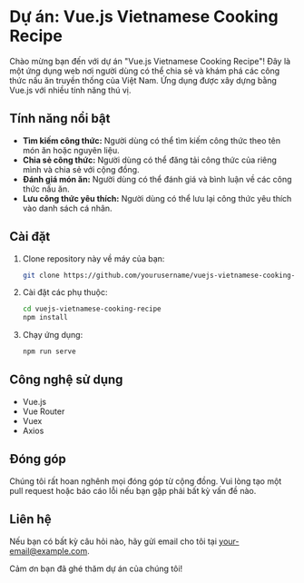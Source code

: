 # Dự án: Vue.js Vietnamese Cooking Recipe

Chào mừng bạn đến với dự án "Vue.js Vietnamese Cooking Recipe"! Đây là một ứng dụng web nơi người dùng có thể chia sẻ và khám phá các công thức nấu ăn truyền thống của Việt Nam. Ứng dụng được xây dựng bằng Vue.js với nhiều tính năng thú vị.

## Tính năng nổi bật
- **Tìm kiếm công thức:** Người dùng có thể tìm kiếm công thức theo tên món ăn hoặc nguyên liệu.
- **Chia sẻ công thức:** Người dùng có thể đăng tải công thức của riêng mình và chia sẻ với cộng đồng.
- **Đánh giá món ăn:** Người dùng có thể đánh giá và bình luận về các công thức nấu ăn.
- **Lưu công thức yêu thích:** Người dùng có thể lưu lại công thức yêu thích vào danh sách cá nhân.

## Cài đặt
1. Clone repository này về máy của bạn: 
   ```bash
   git clone https://github.com/yourusername/vuejs-vietnamese-cooking-recipe.git
   ```
2. Cài đặt các phụ thuộc:
   ```bash
   cd vuejs-vietnamese-cooking-recipe
   npm install
   ```
3. Chạy ứng dụng:
   ```bash
   npm run serve
   ```

## Công nghệ sử dụng
- Vue.js
- Vue Router
- Vuex
- Axios

## Đóng góp
Chúng tôi rất hoan nghênh mọi đóng góp từ cộng đồng. Vui lòng tạo một pull request hoặc báo cáo lỗi nếu bạn gặp phải bất kỳ vấn đề nào.

## Liên hệ
Nếu bạn có bất kỳ câu hỏi nào, hãy gửi email cho tôi tại your-email@example.com.

Cảm ơn bạn đã ghé thăm dự án của chúng tôi!